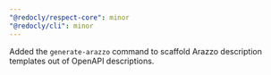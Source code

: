 ```yaml
---
"@redocly/respect-core": minor
"@redocly/cli": minor
---
```


Added the `generate-arazzo` command to scaffold Arazzo description templates out of OpenAPI descriptions.
